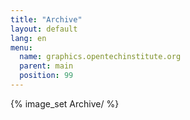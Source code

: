 ```yaml
---
title: "Archive"
layout: default
lang: en
menu:
  name: graphics.opentechinstitute.org
  parent: main
  position: 99
---
```

{% image_set Archive/ %}
